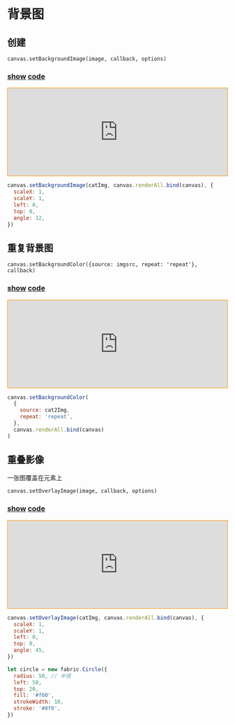 # 背景图

## 创建

`canvas.setBackgroundImage(image, callback, options)`

### [**show**](https://zhuanwan.github.io/web/fabric/图片/背景图1)  [**code**](https://github.com/zhuanwan/web/blob/mater/src/pages/fabric/图片/背景图1.jsx)
<iframe height=200 width='100%' style="border: 1px solid #ff9000" frameborder=1 allowfullscreen="true" src="https://zhuanwan.github.io/web/fabric/图片/背景图1">  
 </iframe>

```js
canvas.setBackgroundImage(catImg, canvas.renderAll.bind(canvas), {
  scaleX: 1,
  scaleY: 1,
  left: 0,
  top: 0,
  angle: 12,
})
```

## 重复背景图

`canvas.setBackgroundColor({source: imgsrc, repeat: 'repeat'}, callback)`

### [**show**](https://zhuanwan.github.io/web/fabric/图片/背景图2)  [**code**](https://github.com/zhuanwan/web/blob/mater/src/pages/fabric/图片/背景图2.jsx)
<iframe height=200 width='100%' style="border: 1px solid #ff9000" frameborder=1 allowfullscreen="true" src="https://zhuanwan.github.io/web/fabric/图片/背景图2">  
 </iframe>

```js
canvas.setBackgroundColor(
  {
    source: cat2Img,
    repeat: 'repeat',
  },
  canvas.renderAll.bind(canvas)
)
```

## 重叠影像

一张图覆盖在元素上

`canvas.setOverlayImage(image, callback, options)`

### [**show**](https://zhuanwan.github.io/web/fabric/图片/背景图3)  [**code**](https://github.com/zhuanwan/web/blob/mater/src/pages/fabric/图片/背景图3.jsx)
<iframe height=200 width='100%' style="border: 1px solid #ff9000" frameborder=1 allowfullscreen="true" src="https://zhuanwan.github.io/web/fabric/图片/背景图3">  
 </iframe>

```js
canvas.setOverlayImage(catImg, canvas.renderAll.bind(canvas), {
  scaleX: 1,
  scaleY: 1,
  left: 0,
  top: 0,
  angle: 45,
})

let circle = new fabric.Circle({
  radius: 50, // 半径
  left: 50,
  top: 20,
  fill: '#f00',
  strokeWidth: 10,
  stroke: '#0f0',
})
```
